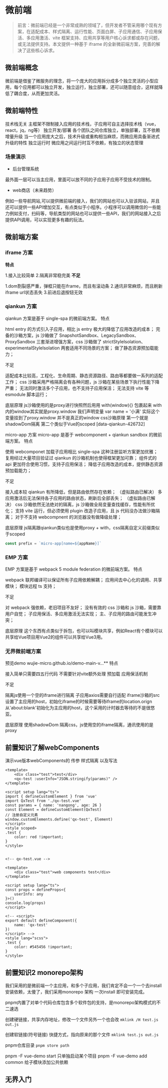 # 微前端

>前言：微前端已经是一个非常成熟的领域了，但开发者不管采用哪个现有方案，在适配成本、样式隔离、运行性能、页面白屏、子应用通信、子应用保活、多应用激活、vite 框架支持、应用共享等用户核心诉求都或存在问题，或无法提供支持。本文提供一种基于 iframe 的全新微前端方案，完善的解决了这些核心诉求。

## 微前端概念
微前端是借鉴了微服务的理念，将一个庞大的应用拆分成多个独立灵活的小型应用，每个应用都可以独立开发，独立运行，独立部署，还可以随意组合，这样就降低了耦合度，从而更加灵活。

## 微前端特性

技术栈无关 主框架不限制接入应用的技术栈，子应用可自主选择技术栈（vue，react，jq，ng等）
独立开发/部署 各个团队之间仓库独立，单独部署，互不依赖
增量升级 当一个应用庞大之后，技术升级或重构相当麻烦，而微应用具备渐进式升级的特性
独立运行时 微应用之间运行时互不依赖，有独立的状态管理

### 场景演示

- 后台管理系统

最外面一层可以当主应用，里面可以放不同的子应用子应用不受技术的限制。

- web商店（未来趋势）

例如一些导航网站,可以提供微前端的接入，我们的网站也可以入驻该网站，并且还可以提供一些API增加交互，有点类似于小程序。小程序可以调用微信的一些能力例如支付，扫码等，导航类型的网站也可以提供一些API，我们的网站接入之后提供API调用，可以实现更多有趣的玩法。

## 微前端方案

### iframe 方案

**特点**

1.接入比较简单
2.隔离非常稳完美
**不足**

1.dom割裂感严重，弹框只能在iframe，而且有滚动条
2.通讯非常麻烦，而且刷新iframe url状态丢失
3.前进后退按钮无效

### qiankun 方案
qiankun 方案是基于 single-spa 的微前端方案。
特点

html entry 的方式引入子应用，相比 js entry 极大的降低了应用改造的成本；
完备的沙箱方案，js 沙箱做了 SnapshotSandbox、LegacySandbox、ProxySandbox 三套渐进增强方案，css 沙箱做了 strictStyleIsolation、experimentalStyleIsolation 两套适用不同场景的方案；
做了静态资源预加载能力；

不足

适配成本比较高，工程化、生命周期、静态资源路径、路由等都要做一系列的适配工作；
css 沙箱采用严格隔离会有各种问题，js 沙箱在某些场景下执行性能下降严重；
无法同时激活多个子应用，也不支持子应用保活；
无法支持 vite 等 esmodule 脚本运行；

底层原理 js沙箱使用的是proxy进行快照然后用用 with(window){} 包裹起来 with内的window其实就是proxy.window 我们声明变量 var name = '小满' 实际这个变量挂到了proxy.window 并不是真正的window
css沙箱原理 第一个就是shadowDom隔离 第二个类似于Vue的scoped [data-qiankun-426732]

micro-app 方案
micro-app 是基于 webcomponent + qiankun sandbox 的微前端方案。
特点

使用 webcomponet 加载子应用相比 single-spa 这种注册监听方案更加优雅；
复用经过大量项目验证过 qiankun 的沙箱机制也使得框架更加可靠；
组件式的 api 更加符合使用习惯，支持子应用保活；
降低子应用改造的成本，提供静态资源预加载能力；

不足

接入成本较 qiankun 有所降低，但是路由依然存在依赖； （虚拟路由已解决）
多应用激活后无法保持各子应用的路由状态，刷新后全部丢失； （虚拟路由已解决）
css 沙箱依然无法绝对的隔离，js 沙箱做全局变量查找缓存，性能有所优化；
支持 vite 运行，但必须使用 plugin 改造子应用，且 js 代码没办法做沙箱隔离；
对于不支持 webcompnent 的浏览器没有做降级处理；

底层原理 js隔离跟qiankun类似也是使用proxy + with，css隔离自定义前缀类似于scoped
```js
const prefix = `micro-app[name=${appName}]`

```

### EMP 方案
EMP 方案是基于 webpack 5 module federation 的微前端方案。
特点

webpack 联邦编译可以保证所有子应用依赖解耦；
应用间去中心化的调用、共享模块；
模块远程 ts 支持；

不足

对 webpack 强依赖，老旧项目不友好；
没有有效的 css 沙箱和 js 沙箱，需要靠用户自觉；
子应用保活、多应用激活无法实现；
主、子应用的路由可能发生冲突；

底层原理 这个东西有点类似于拆包，也可以叫模块共享，例如React有个模块可以共享给Vue项目用Vue2的组件可以共享给Vue3用。

### 无界微前端方案
预览demo wujie-micro.github.io/demo-main-v…**
特点

接入简单只需要四五行代码
不需要针对vite额外处理
预加载
应用保活机制

不足

隔离js使用一个空的iframe进行隔离
子应用axios需要自行适配
iframe沙箱的src设置了主应用的host，初始化iframe的时候需要等待iframe的location.orign从'about:blank'初始化为主应用的host，这个采用的计时器去等待的不是很悠亚。

底层原理 使用shadowDom 隔离css，js使用空的iframe隔离，通讯使用的是proxy


## 前置知识了解webComponents
演示vue版本webComponents的 传参 样式隔离 以及写法
```vue
<template>
	<div class="test">test</div>
	<qx-test :userInfo="JSON.stringify(params)" />
</template>

<script setup lang="ts">
import { defineCustomElement } from 'vue'
import QxTest from './qx-test.vue'
const params = { name: 'nangong', age: 26 }
const Element = defineCustomElement(QxTest)
// 注册自定义元素
window.customElements.define('qx-test', Element)
</script>
<style scoped>
.test {
	color: red !important;
}
</style>


<!-- qx-test.vue -->

<template>
	<div class="test">web components test</div>
</template>

<script setup lang="ts">
const props = defineProps<{
	userInfo: any
}>()
console.log(props)
</script>

<!-- <script>
export default defineComponent({
	name: 'qx-test'
})
</script> -->
<style lang="scss">
.test {
	color: #545456 !important;
}
</style>
```

## 前置知识2 monorepo架构
我们采用的是微前端一个主应用，和多个子应用，我们肯定不会一个一个去install安装依赖，太傻了，我们采用monorepo 架构 一次install 即可安装完成。

pnpm内置了对单个代码仓库包含多个软件包的支持，是monorepo架构模式的不二速选

创建硬链接，共享内存地址，修改一个文件另外一个也会改
`mklink /H test.js out.js`

创建软链接(符号链接) 快捷方式，指向原来的那个文件
`mklink test.js out.js`

pnpm仓库目录 `pnpm store path`

pnpm -F vue-demo start 只单独启动某个项目
pnpm -F vue-demo add common 给子模块添加公共依赖

## 无界入门

